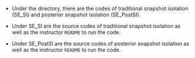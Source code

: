 
+ Under the directory, there are the codes of traditional snapshot isolation (SE_SI) and posterior snapshot isolation (SE_PostSI).

+ Under SE_SI are the source codes of traditional snapshot isolation as well as the instructor `README` to run the code.

+ Under SE_PostSI are the source codes of posterior snapshot isolation as well as the instructor `README` to run the code.